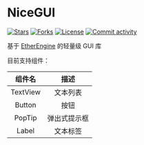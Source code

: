 # NiceGUI

[![Stars](https://img.shields.io/github/stars/VoidmatrixHeathcliff/NiceGUI.svg?style=flat&labelColor=e49e61)](https://github.com/VoidmatrixHeathcliff/NiceGUI/stargazers)
[![Forks](https://img.shields.io/github/forks/VoidmatrixHeathcliff/NiceGUI.svg?style=flat&labelColor=e49e61)](https://github.com/VoidmatrixHeathcliff/NiceGUI/network/members)
[![License](https://img.shields.io/github/license/VoidmatrixHeathcliff/NiceGUI.svg?style=flat&label=license&message=notspecified&labelColor=3f48cc)](https://github.com/VoidmatrixHeathcliff/NiceGUI/blob/main/LICENSE)
[![Commit activity](https://img.shields.io/github/contributors/VoidmatrixHeathcliff/NiceGUI)](https://github.com/VoidmatrixHeathcliff/NiceGUI/graphs/contributors)

基于 [EtherEngine](https://github.com/VoidmatrixHeathcliff/EtherEngine) 的轻量级 GUI 库

目前支持组件：

|  组件名  |  描述  |
|:--------:|:------:|
| TextView | 文本列表 |
| Button | 按钮 |
| PopTip | 弹出式提示框 |
| Label | 文本标签 |
